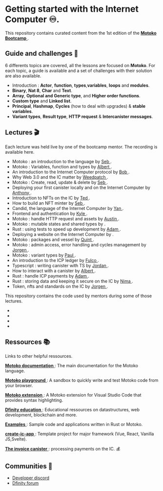 # Getting started with the Internet Computer ♾.

This repository contains curated content from the 1st edition of the <a href="https://github.com/motoko-bootcamp/bootcamp" target="_blank"> **Motoko Bootcamp** </a> . 

## Guide and challenges 📜

6 differents topics are covered, all the lessons are focused on **Motoko**.
For each topic, a guide is available and a set of challenges with their solution are also available.

- Introduction :  **Actor**, **function**, **types**,**variables**, **loops** and **modules**.
- **Binary**, **Nat 8**, **Char** and **Text**.
- **Array**, **Optional and Generic type**, and **Higher order functions**. 
- **Custom type** and **Linked list**.
- **Principal**, **Hashmap**, **Cycles** (how to deal with upgrades) & **stable variables**.
- **Variant types**, **Result type**, **HTTP request** & **Intercanister messages**.

## Lectures 🎬

Each lecture was held live by one of the bootcamp mentor. The recording is available here.

- Motoko : an introduction to the language by <a href="" target="_blank"> Seb </a>.
- Motoko : Variables, function and types by <a href="" target="_blank"> Albert </a>.
- An introduction to the Internet Computer protocol by <a href="" target="_blank"> Bob </a>.
- Why Web 3.0 and the IC matter by <a href="" target="_blank"> Weedpatch </a>. 
- Motoko : Create, read, update & delete by <a href="" target="_blank"> Seb </a>.
- Deploying your first canister locally and on the Internet Computer by <a href="" target="_blank"> Anthony </a>.
- Introduction to NFTs on the IC by <a href="" target="_blank"> Ted </a>.
- How to build an NFT minter by <a href="" target="_blank"> Seb </a>.
- Candid, the language of the Internet Computer by <a href="" target="_blank"> Yan </a>.
- Frontend and authentication by <a href="" target="_blank"> Kyle </a>.
- Motoko : handle HTTP request and assets by <a href="" target="_blank"> Austin </a>.
- Motoko : mutable states and shared types by <a href="" target="_blank"> </a>.
- Rust : using tests to speed up development by <a href="" target="_blank"> Adam </a>.
- Deploying a website on the Internet Computer by <a href="" target="_blank"> </a>.
- Motoko : packages and vessel by <a href="" target="_blank"> Quint </a>.
- Motoko : admin access, error handling and cycles management by <a href="" target="_blank"> Jorgen </a>.
- Motoko : variant types by <a href="" target="_blank"> Paul </a>.
- An introduction to the ICP ledger by <a href="" target="_blank"> Fulco </a>.
- Typescript : writing canister with TS by <a href="" target="_blank"> Jordan </a>.
- How to interact with a canister by <a href="" target="_blank"> Albert </a>.
- Rust : handle ICP payments by <a href="" target="_blank"> Adam </a>.
- Rust : storing data and keeping it secure on the IC by <a href="" target="_blank"> Nima </a>.
- Token, nfts and standards on the IC by <a href="" target="_blank"> Jorgen </a>.

This repository contains the code used by mentors during some of those lectures.

- 
-
-
-

## Ressources 📚

Links to other helpful ressources.

<a href="https://smartcontracts.org/docs/language-guide/about-this-guide.html" target="_blank"> **Motoko documentation** </a> : The main documentation for the Motoko language.


<a href="https://www.google.com/url?q=https://m7sm4-2iaaa-aaaab-qabra-cai.raw.ic0.app/&sa=D&source=docs&ust=1646578646250914&usg=AOvVaw2t9ssTnoubsEHh3XlqkTl9" target="_blank"> **Motoko playground** </a> : A sandbox to quickly write and test Motoko code from your browser.


<a href="https://marketplace.visualstudio.com/items?itemName=dfinity-foundation.vscode-motoko" target="_blank"> **Motoko extension** </a> : A Motoko extension for Visual Studio Code that provides syntax highlighting.


<a href="https://github.com/orgs/DFINITY-Education/repositories" target="_blank"> **Dfinity education** </a> : Educational ressources on datastructures, web development, blockchain and more.


<a href="https://github.com/dfinity/examples" target="_blank"> **Examples** </a> : Sample code and applications written in Rust or Motoko. 


<a href="https://github.com/MioQuispe/create-ic-app" target="_blank"> **create-ic-app** </a> : Template project for major framework (Vue, React, Vanilla JS,Svelte).


<a href="https://github.com/dfinity/invoice-canister" target="_blank"> **The invoice canister** </a> : processing payments on the IC. 💰

## Communities 👦

- <a href="https://discord.gg/m3x86APHyX" target="_blank"> Developer discord </a>
- <a href="https://forum.dfinity.org/" target="_blank"> Dfinity forum </a>



